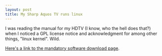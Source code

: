 ```yaml
---
layout: post
title: My Sharp Aquos TV runs linux
---
```

<p>I was reading the manual for my HDTV (I know, who the hell does that?) when I noticed a GPL license notice and acknowledgment for among other things, "linux kernel". Wild.</p><p><a href="http://www.sharpusa.com/gpl">Here's a link to the mandatory software download page</a>.</p>
